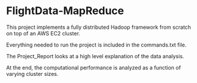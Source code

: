 # FlightData-MapReduce

This project implements a fully distributed Hadoop framework from scratch on top of an AWS EC2 cluster. 

Everything needed to run the project is included in the commands.txt file.

The Project_Report looks at a high level explanation of the data analysis.

At the end, the computational performance is analyzed as a function of varying cluster sizes.  
